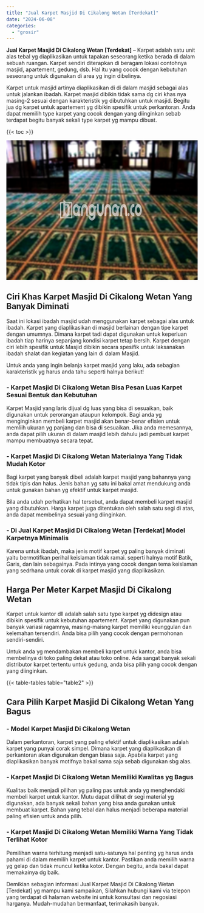 ```yaml
---
title: "Jual Karpet Masjid Di Cikalong Wetan [Terdekat]"
date: "2024-06-08"
categories: 
  - "grosir"
---
```


**Jual Karpet Masjid Di Cikalong Wetan \[Terdekat\]** – Karpet adalah satu unit alas tebal yg diaplikasikan untuk tapakan seseorang ketika berada di dalam sebuah ruangan. Karpet sendiri diterapkan di beragam lokasi contohnya masjid, apartement, gedung, dsb. Hal itu yang cocok dengan kebutuhan seseorang untuk digunakan di area yg ingin dibelinya.

Karpet untuk masjid artinya diaplikasikan di di dalam masjid sebagai alas untuk jalankan ibadah. Karpet masjid dibikin tidak sama dg ciri khas nya masing-2 sesuai dengan karakteristik yg dibutuhkan untuk masjid. Begitu jua dg karpet untuk apartement yg dibikin spesifik untuk perkantoran. Anda dapat memilih type karpet yang cocok dengan yang diinginkan sebab terdapat begitu banyak sekali type karpet yg mampu dibuat.

{{< toc >}}

![Jual Karpet Masjid Di Cikalong Wetan [Terdekat]](/images/grosir-karpet-murah-62.png)

## Ciri Khas Karpet Masjid Di Cikalong Wetan Yang Banyak Diminati

Saat ini lokasi ibadah masjid udah menggunakan karpet sebagai alas untuk ibadah. Karpet yang diaplikasikan di masjid berlainan dengan tipe karpet dengan umumnya. Dimana karpet tadi dapat digunakan untuk keperluan ibadah tiap harinya sepanjang kondisi karpet tetap bersih. Karpet dengan ciri lebih spesifik untuk Masjid dibikin secara spesifik untuk laksanakan ibadah shalat dan kegiatan yang lain di dalam Masjid.

Untuk anda yang ingin belanja karpet masjid yang laku, ada sebagian karakteristik yg harus anda tahu seperti halnya berikut!

### \- Karpet Masjid Di Cikalong Wetan Bisa Pesan Luas Karpet Sesuai Bentuk dan Kebutuhan

Karpet Masjid yang laris dijual dg luas yang bisa di sesuaikan, baik digunakan untuk perorangan ataupun kelompok. Bagi anda yg menginginkan membeli karpet masjid akan benar-benar efisien untuk memliih ukuran yg panjang dan bisa di sesuaikan. Jika anda memesannya, anda dapat pilih ukuran di dalam masjid lebih dahulu jadi pembuat karpet mampu membuatnya secara tepat.

### \- Karpet Masjid Di Cikalong Wetan Materialnya Yang Tidak Mudah Kotor

Bagi karpet yang banyak dibeli adalah karpet masjid yang bahannya yang tidak tipis dan halus. Jenis bahan yg satu ini bakal amat mendukung anda untuk gunakan bahan yg efektif untuk karpet masjid.

Bila anda udah perhatikan hal tersebut, anda dapat membeli karpet masjid yang dibutuhkan. Harga karpet juga ditentukan oleh salah satu segi di atas, anda dapat membelinya sesuai yang diinginkan.

### \- Di Jual Karpet Masjid Di Cikalong Wetan \[Terdekat\] Model Karpetnya Minimalis

Karena untuk ibadah, maka jenis motif karpet yg paling banyak diminati yaitu bermotifkan perihal keislaman tidak ramai. seperti halnya motif Batik, Garis, dan lain sebagainya. Pada intinya yang cocok dengan tema keislaman yang sedrhana untuk corak di karpet masjid yang diaplikasikan.

## Harga Per Meter Karpet Masjid Di Cikalong Wetan

Karpet untuk kantor dll adalah salah satu type karpet yg didesign atau dibikin spesifik untuk kebutuhan apartement. Karpet yang digunakan pun banyak variasi ragamnya, masing-maisng karpet memiliki keunggulan dan kelemahan tersendiri. Anda bisa pilih yang cocok dengan permohonan sendiri-sendiri.

Untuk anda yg mendambakan membeli karpet untuk kantor, anda bisa membelinya di toko paling dekat atau toko online. Ada sangat banyak sekali distributor karpet tertentu untuk gedung, anda bisa pilih yang cocok dengan yang diinginkan.

{{< table-tables table="table2" >}}

## Cara Pilih Karpet Masjid Di Cikalong Wetan Yang Bagus

### \- Model Karpet Masjid Di Cikalong Wetan

Dalam perkantoran, karpet yang paling efektif untuk diaplikasikan adalah karpet yang punyai corak simpel. Dimana karpet yang diaplikasikan di perkantoran akan digunakan dengan biasa saja. Apabila karpet yang diaplikasikan banyak motifnya bakal sama saja sebab digunakan sbg alas.

### \- Karpet Masjid Di Cikalong Wetan Memiliki Kwalitas yg Bagus

Kualitas baik menjadi pilihan yg paling pas untuk anda yg menghendaki membeli karpet untuk kantor. Mutu dapat dilihat dr segi material yg digunakan, ada banyak sekali bahan yang bisa anda gunakan untuk membuat karpet. Bahan yang tebal dan halus menjadi beberapa material paling efisien untuk anda pilih.

### \- Karpet Masjid Di Cikalong Wetan Memiliki Warna Yang Tidak Terlihat Kotor

Pemilihan warna terhitung menjadi satu-satunya hal penting yg harus anda pahami di dalam memilih karpet untuk kantor. Pastikan anda memilih warna yg gelap dan tidak muncul ketika kotor. Dengan begitu, anda bakal dapat memakainya dg baik.

Demikian sebagian informasi Jual Karpet Masjid Di Cikalong Wetan \[Terdekat\] yg mampu kami sampaikan, Silahkan hubungi kami via telepon yang terdapat di halaman website ini untuk konsultasi dan negosiasi harganya. Mudah-mudahan bermanfaat, terimakasih banyak.
